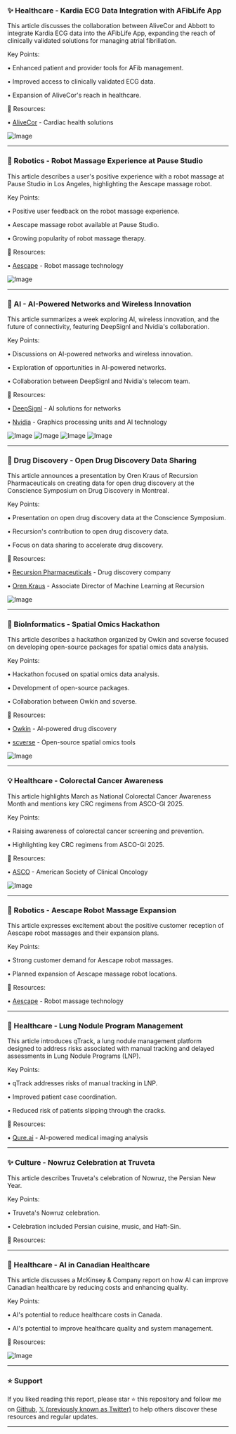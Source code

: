 ### ✨ Healthcare - Kardia ECG Data Integration with AFibLife App

This article discusses the collaboration between AliveCor and Abbott to integrate Kardia ECG data into the AFibLife App, expanding the reach of clinically validated solutions for managing atrial fibrillation.

Key Points:

• Enhanced patient and provider tools for AFib management.


• Improved access to clinically validated ECG data.


• Expansion of AliveCor's reach in healthcare.


🔗 Resources:

• [AliveCor](https://x.com/AliveCor) -  Cardiac health solutions


![Image](https://pbs.twimg.com/media/Gmg7CQtaEAQRHg5?format=jpg&name=small)


---
### 🤖 Robotics - Robot Massage Experience at Pause Studio

This article describes a user's positive experience with a robot massage at Pause Studio in Los Angeles, highlighting the Aescape massage robot.

Key Points:

• Positive user feedback on the robot massage experience.


• Aescape massage robot available at Pause Studio.


• Growing popularity of robot massage therapy.



🔗 Resources:

• [Aescape](https://x.com/aescape) -  Robot massage technology


![Image](https://pbs.twimg.com/media/Gmkj598XwAEbMel?format=jpg&name=small)


---
### 🤖 AI - AI-Powered Networks and Wireless Innovation

This article summarizes a week exploring AI, wireless innovation, and the future of connectivity, featuring DeepSignl and Nvidia's collaboration.

Key Points:

•  Discussions on AI-powered networks and wireless innovation.


• Exploration of opportunities in AI-powered networks.


• Collaboration between DeepSignl and Nvidia's telecom team.



🔗 Resources:

• [DeepSignl](https://x.com/deepsignl) -  AI solutions for networks


• [Nvidia](https://x.com/nvidia) -  Graphics processing units and AI technology


![Image](https://pbs.twimg.com/media/GmkjCyWXMAAMUle?format=jpg&name=360x360)
![Image](https://pbs.twimg.com/media/GmkjCyIXQAEFHui?format=jpg&name=small)
![Image](https://pbs.twimg.com/media/GmkjCyvacAA2J1x?format=jpg&name=360x360)
![Image](https://pbs.twimg.com/media/GmkjCykaEAEDGpp?format=jpg&name=360x360)


---
### 🤖 Drug Discovery - Open Drug Discovery Data Sharing

This article announces a presentation by Oren Kraus of Recursion Pharmaceuticals on creating data for open drug discovery at the Conscience Symposium on Drug Discovery in Montreal.


Key Points:

• Presentation on open drug discovery data at the Conscience Symposium.


• Recursion's contribution to open drug discovery data.


• Focus on data sharing to accelerate drug discovery.



🔗 Resources:

• [Recursion Pharmaceuticals](https://x.com/RecursionPharma) - Drug discovery company


• [Oren Kraus](https://x.com/orenkraus) - Associate Director of Machine Learning at Recursion


![Image](https://pbs.twimg.com/media/GmkgDxWbcAASVHg?format=jpg&name=small)


---
### 🤖 BioInformatics - Spatial Omics Hackathon

This article describes a hackathon organized by Owkin and scverse focused on developing open-source packages for spatial omics data analysis.


Key Points:

• Hackathon focused on spatial omics data analysis.


• Development of open-source packages.


• Collaboration between Owkin and scverse.


🔗 Resources:


• [Owkin](https://x.com/OwkinScience) -  AI-powered drug discovery


• [scverse](https://x.com/scverse_team) - Open-source spatial omics tools


![Image](https://pbs.twimg.com/ext_tw_video_thumb/1903075018138918912/pu/img/PJ-2mKnS0uU3NBmd.jpg)


---
### 💡 Healthcare - Colorectal Cancer Awareness

This article highlights March as National Colorectal Cancer Awareness Month and mentions key CRC regimens from ASCO-GI 2025.


Key Points:

•  Raising awareness of colorectal cancer screening and prevention.


•  Highlighting key CRC regimens from ASCO-GI 2025.



🔗 Resources:

• [ASCO](https://x.com/ASCO) - American Society of Clinical Oncology


![Image](https://pbs.twimg.com/media/GmkYjR_aEAMjxzn?format=png&name=small)


---
### 🚀 Robotics - Aescape Robot Massage Expansion

This article expresses excitement about the positive customer reception of Aescape robot massages and their expansion plans.


Key Points:

• Strong customer demand for Aescape robot massages.


• Planned expansion of Aescape massage robot locations.



🔗 Resources:

• [Aescape](https://x.com/aescape) - Robot massage technology


---
### 🤖 Healthcare - Lung Nodule Program Management

This article introduces qTrack, a lung nodule management platform designed to address risks associated with manual tracking and delayed assessments in Lung Nodule Programs (LNP).


Key Points:

• qTrack addresses risks of manual tracking in LNP.


• Improved patient case coordination.


• Reduced risk of patients slipping through the cracks.



🔗 Resources:

• [Qure.ai](https://x.com/qure_ai) - AI-powered medical imaging analysis


---
### ✨ Culture - Nowruz Celebration at Truveta

This article describes Truveta's celebration of Nowruz, the Persian New Year.


Key Points:

• Truveta's Nowruz celebration.


•  Celebration included Persian cuisine, music, and Haft-Sin.



🔗 Resources:


---
### 🤖 Healthcare - AI in Canadian Healthcare

This article discusses a McKinsey & Company report on how AI can improve Canadian healthcare by reducing costs and enhancing quality.


Key Points:

• AI's potential to reduce healthcare costs in Canada.


• AI's potential to improve healthcare quality and system management.



🔗 Resources:

![Image](https://pbs.twimg.com/media/GmbdFYea8AEx4cb?format=jpg&name=small)


---

### ⭐️ Support

If you liked reading this report, please star ⭐️ this repository and follow me on [Github](https://github.com/Drix10), [𝕏 (previously known as Twitter)](https://x.com/DRIX_10_) to help others discover these resources and regular updates.

---
